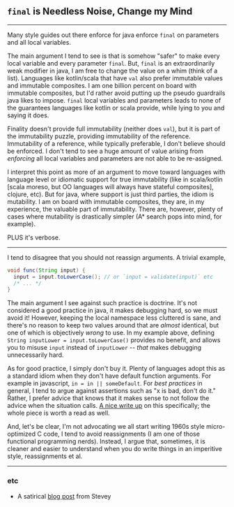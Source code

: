 `final` is Needless Noise, Change my Mind
-----------------------------------------

---

Many style guides out there enforce for java enforce `final` on parameters and all local variables.

The main argument I tend to see is that is somehow "safer" to make every local variable and every parameter `final`. But, `final` is an extraordinarily weak modifier in java, I am free to change the value on a whim (think of a list). Languages like kotlin/scala that have `val` also prefer immutable values and immutable composites. I am one billion percent on board with immutable composites, but I'd rather avoid putting up the pseudo guardrails java likes to impose. `final` local variables and parameters leads to none of the guarantees languages like kotlin or scala provide, while lying to you and saying it does.

Finality doesn't provide full immutability (neither does `val`), but it is part of the immutability puzzle, providing immutability of the reference. Immutability of a reference, while typically preferable, I don't believe should be enforced. I don't tend to see a huge amount of value arising from _enforcing_ all local variables and parameters are not able to be re-assigned.

I interpret this point as more of an argument to move toward languages with language level or idiomatic support for true immutability (like in scala/kotlin [scala moreso, but OO languages will always have stateful composites], clojure, etc). But for java, where support is just third parties, the idiom is mutability. I am on board with immutable composites, they are, in my experience, the valuable part of immutability. There are, however, plenty of cases where mutability is drastically simpler (A* search pops into mind, for example).

PLUS it's verbose.

---

I tend to disagree that you should not reassign arguments. A trivial example,

```java
void func(String input) {
  input = input.toLowerCase(); // or `input = validate(input)` etc
  /* ... */
}
```

The main argument I see against such practice is doctrine. It's not considered a good practice in java, it makes debugging hard, so we must avoid it! However, keeping the local namespace less cluttered is sane, and there's no reason to keep two values around that are _almost_ identical, but one of which is objectively _wrong_ to use. In my example above, defining `String inputLower = input.toLowerCase()` provides no benefit, and allows you to misuse `input` instead of `inputLower` -- _that_ makes debugging unnecessarily hard.

As for good practice, I simply don't buy it. Plenty of languages adopt this as a standard idiom when they don't have default function arguments. For example in javascript, `in = in || someDefault`. For _best practices_ in general, I tend to argue against assertions such as "x is bad, don't do it." Rather, I prefer advice that knows that it makes sense to not follow the advice when the situation calls. [A nice write up](https://www.scattered-thoughts.net/writing/on-bad-advice/#what-lasts) on this specifically; the whole piece is worth a read as well.

And, let's be clear, I'm not advocating we all start writing 1960s style micro-optimized C code, I tend to avoid reassignments (I am one of those functional programming nerds). Instead, I argue that, sometimes, it is cleaner and easier to understand when you do write things in an imperitive style, reassignments et al.

---


### etc

* A satirical [blog post](http://steve-yegge.blogspot.com/2010/07/wikileaks-to-leak-5000-open-source-java.html) from Stevey
